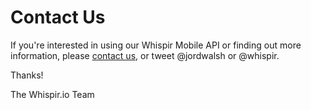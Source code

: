 # Contact Us

If you're interested in using our Whispir Mobile API or finding out more information, please [contact us](https://whispir.io/contact), or tweet @jordwalsh or @whispir.

Thanks!

The Whispir.io Team
